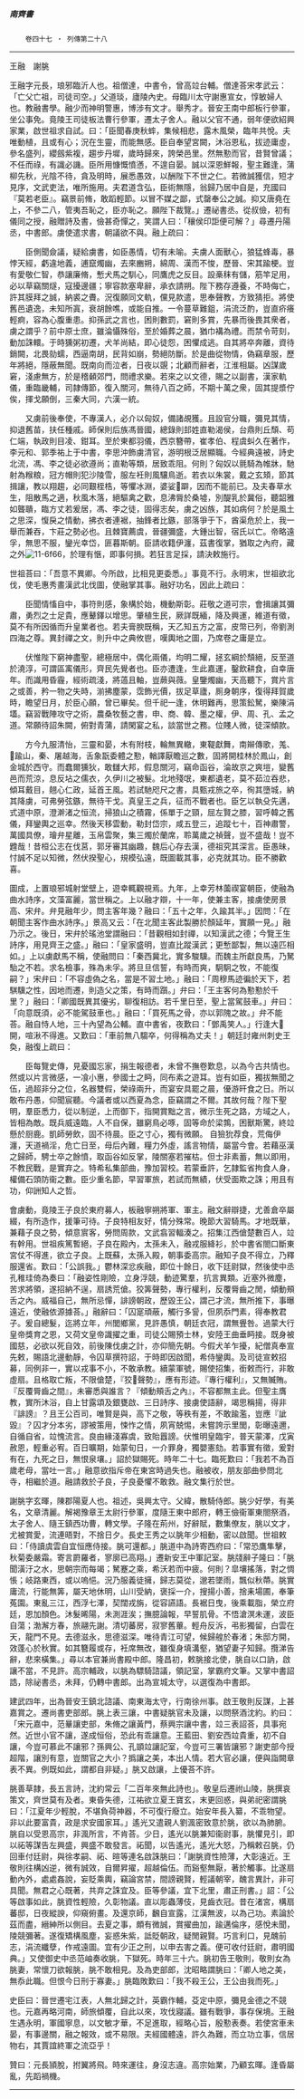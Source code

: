 

##### 南齊書
　　`卷四十七 ‧ 列傳第二十八`

* * *

王融　謝朓

王融字元長，琅邪臨沂人也。祖僧達，中書令，曾高竝台輔。僧達荅宋孝武云：「亡父亡祖，司徒司空。」父道琰，廬陵內史。母臨川太守謝惠宣女，惇敏婦人也。教融書學。融少而神明警惠，博涉有文才。舉秀才。晉安王南中郎板行參軍，坐公事免。竟陵王司徒板法曹行參軍，遷太子舍人。融以父官不通，弱年便欲紹興家業，啟世祖求自試。曰：「臣聞春庚秋蟀，集候相悲，露木風榮，臨年共悅。夫唯動植，且或有心；況在生靈，而能無感。臣自奉望宮闕，沐浴恩私，拔迹庸虛，參名盛列，纓劔紫複，趨步丹墀，歲時歸來，誇榮邑里。然無懃而官，昔賢曾議；不任而祿，有識必譏。臣所用慷慨憤懣，不遑自晏。誠以深恩鮮報，聖主難逢，蒲柳先秋，光陰不待，貪及明時，展悉愚效，以酬陛下不世之仁。若微誠獲信，短才見序，文武吏法，唯所施用。夫君道含弘，臣術無隱，翁歸乃居中自是，充國曰『莫若老臣』。竊景前脩，敢蹈輕節。以冒不媒之鄙，式罄奉公之誠。抑又唐堯在上，不參二八，管夷吾恥之，臣亦恥之。願陛下裁覽。」遷祕書丞。從叔儉，初有儀同之授，融贈詩及書，儉甚奇憚之，笑謂人曰：「穰侯印詎便可解？」尋遷丹陽丞，中書郎。虜使遣求書，朝議欲不與。融上疏曰：

　　臣側聞僉議，疑給虜書，如臣愚情，切有未喻。夫虜人面獸心，狼猛蜂毒，暴悖天經，虧違地義，逋竄燭幽，去來豳朔，綿周、漢而不悛，歷晉、宋其踰梗。豈有愛敬仁智，恭讓廉脩，慙犬馬之馴心，同鷹虎之反目。設槀秣有儲，筋竿足用，必以草竊關燧，寇擾邊疆；寧容款塞卑辭，承衣請朔。陛下務存遵養，不時侮亡，許其膜拜之誠，納裘之賮。況復願同文軌，儻見款遣，思奉聲教，方致猜拒。將使舊邑遺逸，未知所寘，衰胡餘噍，或能自推。一令蔓草難鉏，涓流泛酌，豈直疥癢輕痾，容為心腹重患。抑孫武之言也，困則數罰，窘則多賞，先暴而後畏其衆者，虜之謂乎？前中原士庶，雖淪懾殊俗，至於婚葬之晨，猶巾褠為禮。而禁令苛刻，動加誅轘。于時獯粥初遷，犬羊尚結，即心徒怨，困懼成逃。自其將卒奔離，資待銷闕，北畏勍蠕，西逼南胡，民背如崩，勢絕防斷。於是曲從物情，偽竊章服，歷年將絕，隱蔽無聞。既南向而泣者，日夜以覬；北顧而辭者，江淮相屬。凶謀歲窘，淺慮無方，於是稽顙郊門，問禮求樂。若來之以文德，賜之以副書，漢家軌儀，重臨畿輔，司隷傳節，復入關河，無待八百之師，不期十萬之衆，固其提漿佇俟，揮戈願倒，三秦大同，六漢一統。

　　又虜前後奉使，不專漢人，必介以匈奴，備諸覘獲。且設官分職，彌見其情，抑退舊苗，扶任種戚。師保則后族馮晉國，總錄則邽姓直勒渴侯，台鼎則丘頹、苟仁端，執政則目凌、鉗耳。至於東都羽儀，西京簪帶，崔孝伯、程虞虯久在著作，李元和、郭季祐上于中書，李思沖飾虜清官，游明根泛居顯職。今經典遠被，詩史北流，馮、李之徒必欲遵尚；直勒等類，居致乖阻。何則？匈奴以氈騎為帷牀，馳射為糇粮，冠方帽則犯沙陵雪，服左衽則風驤鳥逝。若衣以朱裳，戴之玄頍，節其揖讓，教以翔趨，必同艱桎梏，等懼冰淵，婆娑𨃟躃，因而不能前已。及夫春草水生，阻散馬之適，秋風木落，絕驅禽之歡，息沸脣於桑墟，別醍乳於冀俗，聽韶雅如聾聵，臨方丈若爰居，馮、李之徒，固得志矣，虜之凶族，其如病何？於是風土之思深，愎戾之情動，拂衣者連裾，抽鋒者比鏃，部落爭于下，酋渠危於上，我一舉而兼吞，卞莊之勢必也。且棘寶薦虞，晉疆彌盛，大鍾出智，宿氏以亡。帝略遠孚，無思不服，鑾光幸岱，匪暮斯朝。臣請收籍伊瀍，茲書復掌，猶取之內府，藏之外![11-6f66](../../imgs/11-6f66.gif)，於理有愜，即事何損。若狂言足採，請決敕施行。

世祖荅曰：「吾意不異卿。今所啟，比相見更委悉。」事竟不行。永明末，世祖欲北伐，使毛惠秀畫漢武北伐圖，使融掌其事。融好功名，因此上疏曰：

　　臣聞情慉自中，事符則感，象構於始，機動斯彰。莊敬之道可宗，會揖讓其彌肅，勇烈之士足貴，應鼙鐸以增思。肇植生民，厥詳既緬，降及興運，維道有徵，莫不有所因循而升皇業者也。若夫膏腴既稱，天乙知五方之富，皮幣已列，帝劉測四海之尊。異封禪之文，則升中之典攸鬯，嘆輿地之圖，乃席卷之庸是立。

　　伏惟陛下窮神盡聖，總極居中，偶化兩儀，均明二耀，拯玄綱於頹絕，反至道於澆淳，可謂區㝢儀形，齊民先覺者也。臣亦遭逢，生此嘉運，鑿飲耕食，自幸唐年。而識用昏霾，經術疏淺，將薖且軸，豈蕨與薇。皇鑒燭幽，天高聽下，賞片言之或善，矜一物之失時，湔拂塵蒙，霑飾光價，拔足草廬，厠身朝序，復得拜賀歲時，瞻望日月，於臣心願，曾已畢矣。但千祀一逢，休明難再，思策鈆駑，樂陳涓壒。竊習戰陣攻守之術，農桑牧藝之書，申、商、韓、墨之權，伊、周、孔、孟之道。常願待詔朱闕，俯對青蒲，請閑宴之私，談當世之務。位賤人微，徒深傾款。

　　方今九服清怡，三靈和晏，木有附枝，輪無異轍，東鞮獻舞，南辮傳歌，羗、𤏡踰山，秦、屠越海，舌象翫委體之懃，輶譯厭瞻巡之數，固將開桂林於鳳山，創金城於西守。而蠢爾獯狄，敢讎大邦，假息關河，竊命函谷，淪故京之爽塏，變舊邑而荒涼，息反坫之儒衣，久伊川之被髮。北地殘氓，東都遺老，莫不茹泣吞悲，傾耳戴目，翹心仁政，延首王風。若試馳咫尺之書，具甄戎旅之卒，徇其墮城，納其降虜，可弗勞弦鏃，無待干戈。真皇王之兵，征而不戰者也。臣乞以執殳先邁，式道中原，澄澣渚之恒流，掃狼山之積霧，係單于之頸，屈左賢之膝，習呼韓之舊儀，拜鑾輿之巡幸。然後天移雲動，勒封岱宗，咸五登三，追蹤七十，百神肅警，萬國具僚，璯弁星離，玉帛雲聚，集三燭於蘭席，聆萬歲之禎聲，豈不盛哉！豈不韙哉！昔桓公志在伐莒，郭牙審其幽趣，魏后心存去漢，德祖究其深言。臣愚昧，忖誠不足以知微，然伏揆聖心，規模弘遠，既圖載其事，必克就其功。臣不勝歡喜。

圖成，上置琅邪城射堂壁上，遊幸輒觀視焉。九年，上幸芳林薗禊宴朝臣，使融為曲水詩序，文藻富麗，當世稱之。上以融才辯，十一年，使兼主客，接虜使房景高、宋弁。弁見融年少，問主客年幾？融曰：「五十之年，久踰其半。」因問：「在朝聞主客作曲水詩序。」景高又云：「在北聞主客此製勝於顏延年，實願一見。」融乃示之。後日，宋弁於瑤池堂謂融曰：「昔觀相如封禪，以知漢武之德；今覽王生詩序，用見齊王之盛。」融曰：「皇家盛明，豈直比蹤漢武；更慙鄙製，無以遠匹相如。」上以虜獻馬不稱，使融問曰：「秦西冀北，實多駿驥。而魏主所獻良馬，乃駑駘之不若。求名檢事，殊為未孚。將旦旦信誓，有時而爽，駉駉之牧，不能復嗣？」宋弁曰：「不容虛偽之名，當是不習土地。」融曰：「周穆馬迹徧於天下，若騏驥之性，因地而遷，則造父之策，有時而躓。」弁曰：「王主客何為懃懃於千里？」融曰：「卿國既異其優劣，聊復相訪。若千里日至，聖上當駕鼓車。」弁曰：「向意既須，必不能駕鼓車也。」融曰：「買死馬之骨，亦以郭隗之故。」弁不能荅。融自恃人地，三十內望為公輔。直中書省，夜歎曰：「鄧禹笑人。」行逢大𦨵開，喧湫不得進。又歎曰：「車前無八騶卒，何得稱為丈夫！」朝廷討雍州刺史王奐，融復上疏曰：

　　臣每覽史傳，見憂國忘家，捐生報德者，未曾不撫卷歎息，以為今古共情也。然或以片言微感，一飡小惠，參國士之眄，同布素之遊耳。豈有如臣，獨拔無聞之伍，過超非分之位，名器雙假，榮祿兩升，而宴安具罷之晨，優游旰食之日。所以敢布丹愚，仰聞宸聽。今議者或以西夏為念，臣竊謂之不爾。其故何哉？陛下聖明，羣臣悉力，從以制逆，上而御下，指開賞黜之言，微示生死之路，方域之人，皆相為敵。既兵威遠臨，人不自保，雖窮鳥必啄，固等命於梁鶉，困獸斯驚，終竝懸於厨鹿。凱師勞飲，固不待晨。臣之寸心，獨有微願。 自獫狁荐食，荒侮伊瀍，天道禍淫，危亡日至，母后內難，糧力外虛，謠言物情，屬當今會。若藉巫漢之歸師，騁士卒之餘憤，取函谷如反掌，陵關塞若摧枯。但士非素蓄，無以即用，不教民戰，是實弃之。特希私集部曲，豫加習校。若蒙垂許，乞隷監省拘食人身，權備石頭防衞之數。臣少重名節，早習軍旅，若試而無績，伏受面欺之誅；用且有功，仰詶知人之哲。

會虜動，竟陵王子良於東府募人，板融寧朔將軍、軍主。融文辭辯捷，尤善倉卒屬綴，有所造作，援筆可待。子良特相友好，情分殊常。晚節大習騎馬。才地既華，兼藉子良之勢，傾意賔客，勞問周款，文武翕習輻湊之。招集江西傖楚數百人，竝有幹用。世祖疾篤暫絕，子良在殿內，太孫未入，融戎服絳衫，於中書省閤口斷東宮仗不得進，欲立子良。上既蘇，太孫入殿，朝事委高宗。融知子良不得立，乃釋服還省。歎曰：「公誤我。」鬱林深忿疾融，即位十餘日，收下廷尉獄，然後使中丞孔稚珪倚為奏曰：「融姿性剛險，立身浮競，動迹驚羣，抗言異類。近塞外微塵，苦求將領，遂招納不逞，扇誘荒傖。狡筭聲勢，專行權利，反覆脣齒之閒，傾動頰舌之內。威福自己，無所忌憚，誹謗朝政，歷毀王公，謂己才流，無所推下，事曝遠近，使融依源據荅。」融辭曰：「囚寔頑蔽，觸行多諐，但夙忝門素，得奉教君子。爰自總髮，迄將立年，州閭鄉黨，見許愚慎，朝廷衣冠，謂無舋咎。過蒙大行皇帝獎育之恩，又荷文皇帝識擢之重，司徒公賜預士林，安陸王曲垂眄接。既身被國慈，必欲以死自效，前後陳伐虜之計，亦仰簡先朝。今假犬羊乍擾，紀僧真奉宣先敕，賜語北邊動靜，令囚草撰符詔，于時即因啟聞，希侍鑾輿。及司徒宣敕招募，同例非一，實以戎事不小，不敢承教。續蒙軍號，賜使招集，銜敕而行，非敢虛扇。且格取亡叛，不限傖楚，『狡𥫫聲勢』，應有形迹。『專行權利』，又無贓賄。『反覆脣齒之間』，未審悉與誰言？『傾動頰舌之內』，不容都無主此。但聖主膺教，實所沐浴，自上甘露頌及銀甕啟、三日詩序、接虜使語辭，竭思稱揚，得非『誹謗』？且王公百司，唯賢是與，高下之敬，等秩有差，不敢踰濫，豈應『訿毀』？囚才分本劣，謬被策用，悚怍之情，夙宵兢惕，未嘗誇示里閭，彰曝遠邇，自循自省，竝愧流言。良由緣淺寡虞，致貽囂謗。伏惟明皇臨宇，普天蒙澤，戊寅赦恩，輕重必宥。百日曠期，始蒙旬日，一介罪身，獨嬰憲劾。若事實有徵，爰對有在，九死之日，無恨泉壤。」詔於獄賜死。時年二十七。臨死歎曰：「我若不為百歲老母，當吐一言。」融意欲指斥帝在東宮時過失也。融被收，朋友部曲參問北寺，相繼於道。融請救於子良，子良憂懼不敢救。融文集行於世。

謝朓字玄暉，陳郡陽夏人也。祖述，吳興太守。父緯，散騎侍郎。朓少好學，有美名，文章清麗。解褐豫章王太尉行參軍，度隨王東中郎府，轉王儉衞軍東閤祭酒，太子舍人、隨王鎮西功曹，轉文學。子隆在荊州，好辭賦，數集僚友，朓以文才，尤被賞愛，流連晤對，不捨日夕。長史王秀之以朓年少相動，密以啟聞。世祖敕曰：「侍讀虞雲自宜恒應侍接。朓可還都。」朓道中為詩寄西府曰：「常恐鷹隼擊，秋菊委嚴霜。寄言罻羅者，寥廓已高翔。」遷新安王中軍記室。朓牋辭子隆曰：「朓聞潢汙之水，思朝宗而每竭；駑蹇之乘，希沃若而中疲。何則？皐壤搖落，對之惆悵；岐路東西，或以嗚悒。況乃服義徒擁，歸志莫從，邈若墜雨，飄似秋蔕。朓實庸流，行能無筭，屬天地休明，山川受納，褒採一介，搜揚小善，捨耒場圃，奉筆菟園。東亂三江，西浮七澤，契闊戎旃，從容讌語。長裾日曳，後乘載脂，榮立府廷，恩加顏色。沐髮晞陽，未測涯涘；撫臆論報，早誓肌骨。不悟滄溟未運，波臣自蕩；渤澥方春，旅翮先謝。清切蕃房，寂寥舊蓽。輕舟反泝，弔影獨留，白雲在天，龍門不見。去德滋永，思德滋深。唯待青江可望，候歸艎於春渚；朱邸方開，效蓬心於秋實。如其簪履或存，衽席無改，雖復身填溝壑，猶望妻子知歸。攬涕告辭，悲來橫集。」尋以本官兼尚書殿中郎。隆昌初，敕朓接北使，朓自以口訥，啟讓不當，不見許。高宗輔政，以朓為驃騎諮議，領記室，掌霸府文筆。又掌中書詔誥，除祕書丞，未拜，仍轉中書郎。出為宣城太守，以選復為中書郎。

建武四年，出為晉安王鎮北諮議、南東海太守，行南徐州事。啟王敬則反謀，上甚嘉賞之。遷尚書吏部郎。朓上表三讓，中書疑朓官未及讓，以問祭酒沈約。約曰：「宋元嘉中，范曅讓吏部，朱脩之讓黃門，蔡興宗讓中書，竝三表詔荅，具事宛然。近世小官不讓，遂成恒俗，恐此有乖讓意。王藍田、劉安西竝貴重，初不自讓，今豈可慕此不讓邪？孫興公、孔顗竝讓記室，今豈可三署皆讓邪？謝吏部今授超階，讓別有意，豈關官之大小？撝讓之美，本出人情。若大官必讓，便與詣闕章表不異。例既如此，謂都自非疑。」朓又啟讓，上優荅不許。

朓善草隷，長五言詩，沈約常云「二百年來無此詩也」。敬皇后遷祔山陵，朓撰哀策文，齊世莫有及者。東昏失德，江祐欲立夏王寶玄，末更回惑，與弟祀密謂朓曰：「江夏年少輕脫，不堪負荷神器，不可復行廢立。始安年長入纂，不乖物望。非以此要富貴，政是求安國家耳。」遙光又遣親人劉渢密致意於朓，欲以為肺腑。朓自以受恩高宗，非渢所言，不肯荅。少日，遙光以朓兼知衞尉事，朓懼見引，即以祏等謀告左興盛，興盛不敢發言。祏聞，以告遙光，遙光大怒，乃稱敕召朓，仍回車付廷尉，與徐孝嗣、祏、暄等連名啟誅朓曰：「謝朓資性險薄，大彰遠近。王敬則往構凶逆，微有誠效，自爾昇擢，超越倫伍。而谿壑無厭，著於觸事。比遂扇動內外，處處姦說，妄貶乘輿，竊論宮禁，間謗親賢，輕議朝宰，醜言異計，非可具聞。無君之心既著，共弃之誅宜及。臣等參議，宜下北里，肅正刑書。」詔：「公等啟事如此，朓資性輕險，久彰物議。直以彫蟲薄伎，見齒衣冠。昔在渚宮，構扇蕃邸，日夜縱諛，仰窺俯畫。及還京師，飜自宣露，江漢無波，以為己功。素論於茲而盡，縉紳所以側目。去夏之事，頗有微誠，賞擢曲加，踰邁倫序，感悅未聞，陵競彌著。遂復矯構風塵，妄惑朱紫，詆貶朝政，疑閒親賢。巧言利口，見醜前志，涓流纖孽，作戒遠圖。宜有少正之刑，以申去害之義。便可收付廷尉，肅明國典。」又使御史中丞范岫奏收朓，下獄死。時年三十六。朓初告王敬則，敬則女為朓妻，常懷刀欲報朓，朓不敢相見。及為吏部郎，沈昭略謂朓曰：「卿人地之美，無忝此職。但恨今日刑于寡妻。」朓臨敗歎曰：「我不殺王公，王公由我而死。」

史臣曰：晉世遷宅江表，人無北歸之計，英霸作輔，芟定中原，彌見金德之不競也。元嘉再略河南，師旅傾覆，自此以來，攻伐寢議。雖有戰爭，事存保境。王融生遇永明，軍國寧息，以文敏才華，不足進取，經略心旨，殷懃表奏。若使宮車未晏，有事邊關，融之報效，或不易限。夫經國體遠，許久為難，而立功立事，信居物右，其賈誼終軍之流亞乎！

贊曰：元長頴脫，拊翼將飛。時來運往，身沒志違。高宗始業，乃顧玄暉。逢昏屬亂，先蹈禍機。

* * *

